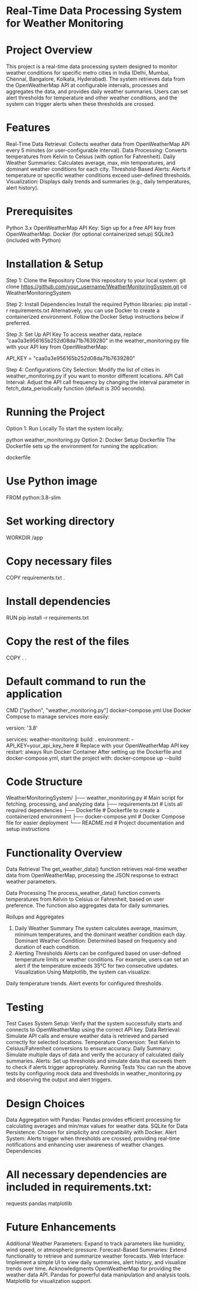 
# Real-Time Data Processing System for Weather Monitoring
# Project Overview
This project is a real-time data processing system designed to monitor weather conditions for specific metro cities in India (Delhi, Mumbai, Chennai, Bangalore, Kolkata, Hyderabad). The system retrieves data from the OpenWeatherMap API at configurable intervals, processes and aggregates the data, and provides daily weather summaries. Users can set alert thresholds for temperature and other weather conditions, and the system can trigger alerts when these thresholds are crossed.

# Features
Real-Time Data Retrieval: Collects weather data from OpenWeatherMap API every 5 minutes (or user-configurable interval).
Data Processing: Converts temperatures from Kelvin to Celsius (with option for Fahrenheit).
Daily Weather Summaries: Calculates average, max, min temperatures, and dominant weather conditions for each city.
Threshold-Based Alerts: Alerts if temperature or specific weather conditions exceed user-defined thresholds.
Visualization: Displays daily trends and summaries (e.g., daily temperatures, alert history).

# Prerequisites
Python 3.x
OpenWeatherMap API Key: Sign up for a free API key from OpenWeatherMap.
Docker (for optional containerized setup)
SQLite3 (included with Python)

# Installation & Setup
Step 1: Clone the Repository
Clone this repository to your local system:
git clone https://github.com/your_username/WeatherMonitoringSystem.git
cd WeatherMonitoringSystem

Step 2: Install Dependencies
Install the required Python libraries:
pip install -r requirements.txt
Alternatively, you can use Docker to create a containerized environment. Follow the Docker Setup instructions below if preferred.

Step 3: Set Up API Key
To access weather data, replace "caa0a3e956165b252d08da71b7639280" in the weather_monitoring.py file with your API key from OpenWeatherMap:


API_KEY = "caa0a3e956165b252d08da71b7639280"

Step 4: Configurations
City Selection: Modify the list of cities in weather_monitoring.py if you want to monitor different locations.
API Call Interval: Adjust the API call frequency by changing the interval parameter in fetch_data_periodically function (default is 300 seconds).

# Running the Project
Option 1: Run Locally
To start the system locally:

python weather_monitoring.py
Option 2: Docker Setup
Dockerfile
The Dockerfile sets up the environment for running the application:

dockerfile

# Use Python image
FROM python:3.8-slim

# Set working directory
WORKDIR /app

# Copy necessary files
COPY requirements.txt .

# Install dependencies
RUN pip install -r requirements.txt

# Copy the rest of the files
COPY . .

# Default command to run the application
CMD ["python", "weather_monitoring.py"]
docker-compose.yml
Use Docker Compose to manage services more easily:

version: '3.8'

services:
  weather-monitoring:
    build: .
    environment:
      - API_KEY=your_api_key_here  # Replace with your OpenWeatherMap API key
    restart: always
Run Docker Container
After setting up the Dockerfile and docker-compose.yml, start the project with:
docker-compose up --build
# Code Structure

WeatherMonitoringSystem/
├── weather_monitoring.py       # Main script for fetching, processing, and analyzing data
├── requirements.txt            # Lists all required dependencies
├── Dockerfile                  # Dockerfile to create a containerized environment
├── docker-compose.yml          # Docker Compose file for easier deployment
└── README.md                   # Project documentation and setup instructions
# Functionality Overview
Data Retrieval
The get_weather_data() function retrieves real-time weather data from OpenWeatherMap, processing the JSON response to extract weather parameters.

Data Processing
The process_weather_data() function converts temperatures from Kelvin to Celsius or Fahrenheit, based on user preference. The function also aggregates data for daily summaries.

Rollups and Aggregates
1. Daily Weather Summary
The system calculates average, maximum, minimum temperatures, and the dominant weather condition each day.
Dominant Weather Condition: Determined based on frequency and duration of each condition.
2. Alerting Thresholds
Alerts can be configured based on user-defined temperature limits or weather conditions.
For example, users can set an alert if the temperature exceeds 35°C for two consecutive updates.
Visualization
Using Matplotlib, the system can visualize:

Daily temperature trends.
Alert events for configured thresholds.

# Testing
Test Cases
System Setup: Verify that the system successfully starts and connects to OpenWeatherMap using the correct API key.
Data Retrieval: Simulate API calls and ensure weather data is retrieved and parsed correctly for selected locations.
Temperature Conversion: Test Kelvin to Celsius/Fahrenheit conversions to ensure accuracy.
Daily Summary: Simulate multiple days of data and verify the accuracy of calculated daily summaries.
Alerts: Set up thresholds and simulate data that exceeds them to check if alerts trigger appropriately.
Running Tests
You can run the above tests by configuring mock data and thresholds in weather_monitoring.py and observing the output and alert triggers.

# Design Choices
Data Aggregation with Pandas: Pandas provides efficient processing for calculating averages and min/max values for weather data.
SQLite for Data Persistence: Chosen for simplicity and compatibility with Docker.
Alert System: Alerts trigger when thresholds are crossed, providing real-time notifications and enhancing user awareness of weather changes.
Dependencies

# All necessary dependencies are included in requirements.txt:

requests
pandas
matplotlib

# Future Enhancements
Additional Weather Parameters: Expand to track parameters like humidity, wind speed, or atmospheric pressure.
Forecast-Based Summaries: Extend functionality to retrieve and summarize weather forecasts.
Web Interface: Implement a simple UI to view daily summaries, alert history, and visualize trends over time.
Acknowledgments
OpenWeatherMap for providing the weather data API.
Pandas for powerful data manipulation and analysis tools.
Matplotlib for visualization support.

